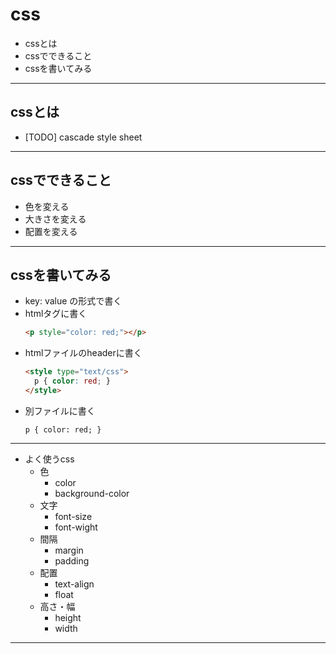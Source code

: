 <!-- page_number: true -->

# css
* cssとは
* cssでできること
* cssを書いてみる

---

## cssとは
* [TODO] cascade style sheet

---

## cssでできること
* 色を変える
* 大きさを変える
* 配置を変える

---

## cssを書いてみる
* key: value の形式で書く
* htmlタグに書く
  ```html
  <p style="color: red;"></p>
  ```
* htmlファイルのheaderに書く
  ```html
  <style type="text/css">
    p { color: red; }
  </style>
  ```
* 別ファイルに書く
  ```
  p { color: red; }
  ```

---

* よく使うcss
  * 色
    * color
    * background-color
  * 文字
    * font-size
    * font-wight
  * 間隔
    * margin
    * padding
  * 配置
    * text-align
    * float
  * 高さ・幅
    * height
    * width

---
